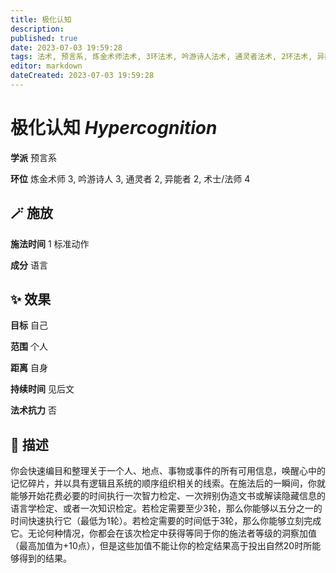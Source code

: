 ```yaml
---
title: 极化认知
description: 
published: true
date: 2023-07-03 19:59:28
tags: 法术, 预言系, 炼金术师法术, 3环法术, 吟游诗人法术, 通灵者法术, 2环法术, 异能者法术, 术士/法师法术, 4环法术
editor: markdown
dateCreated: 2023-07-03 19:59:28
---
```


# **极化认知** *Hypercognition*

**学派** 预言系 

**环位** 炼金术师 3, 吟游诗人 3, 通灵者 2, 异能者 2, 术士/法师 4

## 🪄 施放

**施法时间** 1 标准动作

**成分** 语言

## ✨ 效果 

**目标** 自己 

**范围** 个人

**距离** 自身  

**持续时间** 见后文 

**法术抗力** 否

## 📖 描述

你会快速编目和整理关于一个人、地点、事物或事件的所有可用信息，唤醒心中的记忆碎片，并以具有逻辑且系统的顺序组织相关的线索。在施法后的一瞬间，你就能够开始花费必要的时间执行一次智力检定、一次辨别伪造文书或解读隐藏信息的语言学检定、或者一次知识检定。若检定需要至少3轮，那么你能够以五分之一的时间快速执行它（最低为1轮）。若检定需要的时间低于3轮，那么你能够立刻完成它。无论何种情况，你都会在该次检定中获得等同于你的施法者等级的洞察加值（最高加值为+10点），但是这些加值不能让你的检定结果高于投出自然20时所能够得到的结果。
    